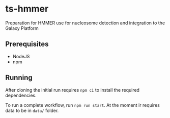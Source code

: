 # ts-hmmer

Preparation for HMMER use for nucleosome detection and integration to the Galaxy Platform

## Prerequisites

  - NodeJS
  - npm
  
## Running

After cloning the initial run requires `npm ci` to install the required dependencies.

To run a complete workflow, run `npm run start`.
At the moment ir requires data to be in `data/` folder.
